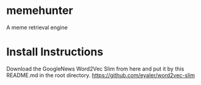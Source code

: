 # memehunter
A meme retrieval engine 

# Install Instructions
Download the GoogleNews Word2Vec Slim from here and put it by this README.md in the root directory.
https://github.com/eyaler/word2vec-slim
